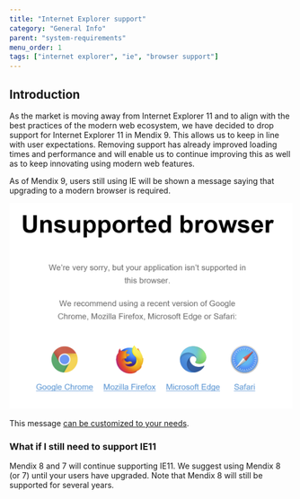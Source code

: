 ```yaml
---
title: "Internet Explorer support"
category: "General Info"
parent: "system-requirements"
menu_order: 1
tags: ["internet explorer", "ie", "browser support"]
---
```

## Introduction
As the market is moving away from Internet Explorer 11 and to align with the best practices of the modern web ecosystem, we have decided to drop support for Internet Explorer 11 in Mendix 9. This allows us to keep in line with user expectations. Removing support has already improved loading times and performance and will enable us to continue improving this as well as to keep innovating using modern web features.

As of Mendix 9, users still using IE will be shown a message saying that upgrading to a modern browser is required.

![Unsupported browser](attachments/ie-support/unsupported-browser.png)

This message [can be customized to your needs](/howto/front-end/customize-styling-new##customize-unsupported-browsers).

### What if I still need to support IE11
Mendix 8 and 7 will continue supporting IE11. We suggest using Mendix 8 (or 7) until your users have upgraded. Note that Mendix 8 will still be supported for several years.

